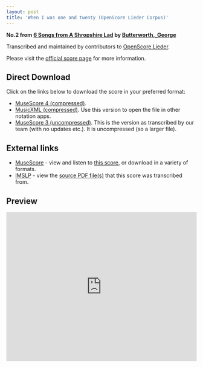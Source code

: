 ```yaml
---
layout: post
title: 'When I was one and twenty (OpenScore Lieder Corpus)'
---
```


__No.2 from [6 Songs from A Shropshire Lad](https://fourscoreandmore.org/openscore/lieder/Butterworth%2C_George/6_Songs_from_A_Shropshire_Lad/) by [Butterworth,_George](https://fourscoreandmore.org/openscore/lieder/Butterworth%2C_George)__

Transcribed and maintained by contributors to [OpenScore Lieder].

Please visit the [official score page] for more information.

[official score page]: https://musescore.com/openscore-lieder-corpus/scores/6214844
[OpenScore Lieder]: https://musescore.com/openscore-lieder-corpus

## Direct Download

Click on the links below to download the score in your preferred format:
- [MuseScore 4 (compressed)](https://fourscoreandmore.org/openscore/lieder/Butterworth%2C_George/6_Songs_from_A_Shropshire_Lad/2_When_I_was_one_and_twenty.mscz).
- [MusicXML (compressed)](https://fourscoreandmore.org/openscore/lieder/Butterworth%2C_George/6_Songs_from_A_Shropshire_Lad/2_When_I_was_one_and_twenty.mxl). Use this version to open the file in other notation apps.
- [MuseScore 3 (uncompressed)](https://raw.githubusercontent.com/OpenScore/Lieder/refs/heads/main/scores/Butterworth%2C_George/6_Songs_from_A_Shropshire_Lad/2_When_I_was_one_and_twenty/lc6214844.mscx). This is the version as transcribed by our team (with no updates etc.). It is uncompressed (so a larger file).

## External links

- [MuseScore] - view and listen to [this score][MuseScore], or download in a variety of formats.
- [IMSLP] - view the [source PDF file(s)][IMSLP] that this score was transcribed from.

[MuseScore]: https://musescore.com/score/6214844
[IMSLP]: https://imslp.org/wiki/Special:ReverseLookup/239744

## Preview

<iframe width="100%" height="394" src="https://musescore.com/openscore-lieder-corpus/scores/6214844/embed" frameborder="0" allowfullscreen allow="autoplay; fullscreen"></iframe>

